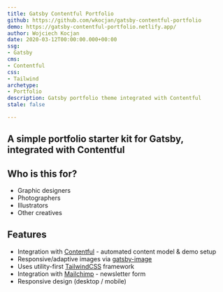 ```yaml
---
title: Gatsby Contentful Portfolio
github: https://github.com/wkocjan/gatsby-contentful-portfolio
demo: https://gatsby-contentful-portfolio.netlify.app/
author: Wojciech Kocjan
date: 2020-03-12T00:00:00.000+00:00
ssg:
- Gatsby
cms:
- Contentful
css:
- Tailwind
archetype:
- Portfolio
description: Gatsby portfolio theme integrated with Contentful
stale: false

---
```

## A simple portfolio starter kit for Gatsby, integrated with Contentful

## Who is this for?

* Graphic designers
* Photographers
* Illustrators
* Other creatives

## Features

* Integration with [Contentful](https://www.contentful.com) - automated content model & demo setup
* Responsive/adaptive images via [gatsby-image](https://www.gatsbyjs.org/packages/gatsby-image/)
* Uses utility-first [TailwindCSS](https://tailwindcss.com/) framework
* Integration with [Mailchimp](https://mailchimp.com/) - newsletter form
* Responsive design (desktop / mobile)